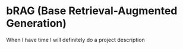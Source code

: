 # bRAG (Base Retrieval-Augmented Generation)

When I have time I will definitely do a project description